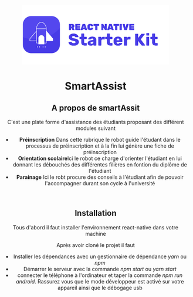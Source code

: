 <div align="center">
  <img src="documentation/rnsk-logo.jpg" alt="React Native Starter Kit" width="400" />
  <p></p>
  <h1>SmartAssist</h1>
  <h2>A propos de smartAssit</h2>
  <p>C'est une plate forme d'assistance des étudiants proposant des différent modules suivant</p>
  <ul>
    <li><b>Préinscription</b> Dans cette rubrique le robot guide l'étudant dans le processus de préinscription et à la fin lui génère une fiche de préinscription</li>
    <li><b>Orientation scolaire</b>Ici le robot ce charge d'orienter l'étudiant en lui donnant les débouchés des différentes filières en fontion du diplôme de l'étudiant</li>
    <li><b>Parainage</b> Ici le robt procure des conseils à l'étudiant afin de pouvoir l'accompagner durant son cycle à l'université</li>
  </ul>
  <br />
  <h2>Installation</h2>
  <p>Tous d'abord il faut installer l'environnement react-native dans votre machine</p>
  <p>Après avoir cloné le projet il faut</p>
  <ul>
    <li>Installer les dépendances avec un gestionnaire de dépendance <i>yarn</i> ou <i>npm</i></li>
    <li>Démarrer le serveur avec la commande <i>npm start</i> ou <i>yarn start</i></li>
    <li>connecter le téléphone à l'ordinateur et taper la commande <i>npm run android</i>. Rassurez vous que le mode développeur est activé sur votre appareil ainsi que le débogage usb</li>
  </ul>
  <br />
</div>